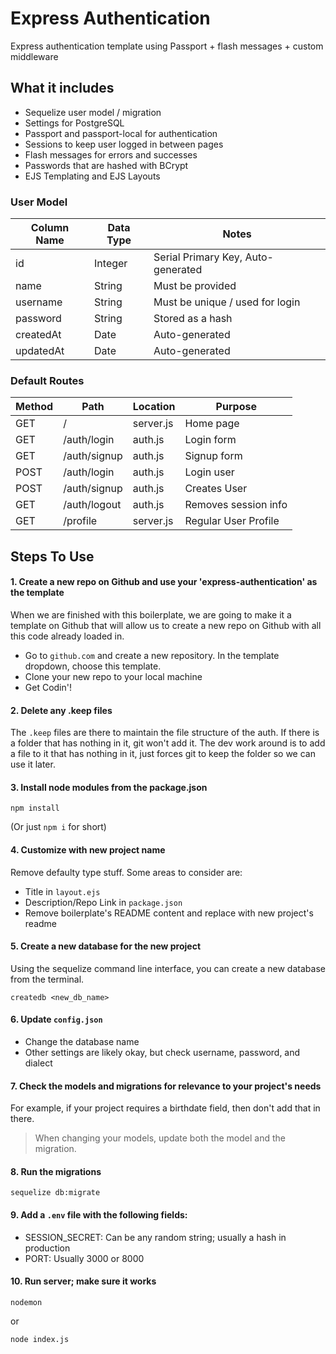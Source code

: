 # Express Authentication

Express authentication template using Passport + flash messages + custom middleware

## What it includes

* Sequelize user model / migration
* Settings for PostgreSQL
* Passport and passport-local for authentication
* Sessions to keep user logged in between pages
* Flash messages for errors and successes
* Passwords that are hashed with BCrypt
* EJS Templating and EJS Layouts

### User Model

| Column Name | Data Type | Notes |
| --------------- | ------------- | ------------------------------ |
| id | Integer | Serial Primary Key, Auto-generated |
| name | String | Must be provided |
| username | String | Must be unique / used for login |
| password | String | Stored as a hash |
| createdAt | Date | Auto-generated |
| updatedAt | Date | Auto-generated |

### Default Routes

| Method | Path | Location | Purpose |
| ------ | ---------------- | -------------- | ------------------- |
| GET | / | server.js | Home page |
| GET | /auth/login | auth.js | Login form |
| GET | /auth/signup | auth.js | Signup form |
| POST | /auth/login | auth.js | Login user |
| POST | /auth/signup | auth.js | Creates User |
| GET | /auth/logout | auth.js | Removes session info |
| GET | /profile | server.js | Regular User Profile |

## Steps To Use

#### 1. Create a new repo on Github and use your 'express-authentication' as the template

When we are finished with this boilerplate, we are going to make it a template on Github that will allow us to create a new repo on Github with all this code already loaded in.
* Go to `github.com` and create a new repository. In the template dropdown, choose this template.
* Clone your new repo to your local machine
* Get Codin'!

#### 2. Delete any .keep files

The `.keep` files are there to maintain the file structure of the auth. If there is a folder that has nothing in it, git won't add it. The dev work around is to add a file to it that has nothing in it, just forces git to keep the folder so we can use it later.

#### 3. Install node modules from the package.json

```
npm install
```

(Or just `npm i` for short)

#### 4. Customize with new project name

Remove defaulty type stuff. Some areas to consider are:

* Title in `layout.ejs`
* Description/Repo Link in `package.json`
* Remove boilerplate's README content and replace with new project's readme

#### 5. Create a new database for the new project

Using the sequelize command line interface, you can create a new database from the terminal.

```
createdb <new_db_name>
```

#### 6. Update `config.json`

* Change the database name
* Other settings are likely okay, but check username, password, and dialect

#### 7. Check the models and migrations for relevance to your project's needs

For example, if your project requires a birthdate field, then don't add that in there. 

> When changing your models, update both the model and the migration.

#### 8. Run the migrations

```
sequelize db:migrate
```

#### 9. Add a `.env` file with the following fields:

* SESSION_SECRET: Can be any random string; usually a hash in production
* PORT: Usually 3000 or 8000

#### 10. Run server; make sure it works

```
nodemon
```

or

```
node index.js
```

